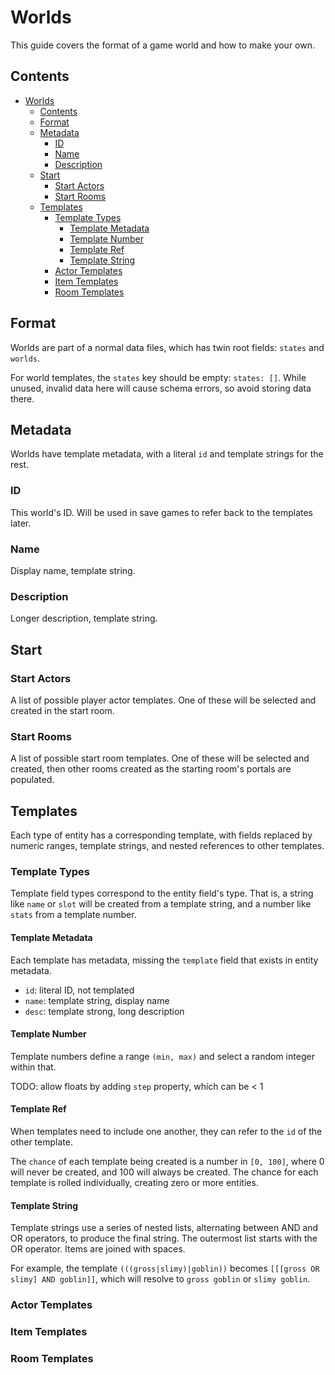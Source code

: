 # Worlds

This guide covers the format of a game world and how to make your own.

## Contents

- [Worlds](#worlds)
  - [Contents](#contents)
  - [Format](#format)
  - [Metadata](#metadata)
    - [ID](#id)
    - [Name](#name)
    - [Description](#description)
  - [Start](#start)
    - [Start Actors](#start-actors)
    - [Start Rooms](#start-rooms)
  - [Templates](#templates)
    - [Template Types](#template-types)
      - [Template Metadata](#template-metadata)
      - [Template Number](#template-number)
      - [Template Ref](#template-ref)
      - [Template String](#template-string)
    - [Actor Templates](#actor-templates)
    - [Item Templates](#item-templates)
    - [Room Templates](#room-templates)

## Format

Worlds are part of a normal data files, which has twin root fields: `states` and `worlds`.

For world templates, the `states` key should be empty: `states: []`. While unused, invalid data here will
cause schema errors, so avoid storing data there.

## Metadata

Worlds have template metadata, with a literal `id` and template strings for the rest.

### ID

This world's ID. Will be used in save games to refer back to the templates later.

### Name

Display name, template string.

### Description

Longer description, template string.

## Start

### Start Actors

A list of possible player actor templates. One of these will be selected and created in the start room.

### Start Rooms

A list of possible start room templates. One of these will be selected and created, then other rooms created as the
starting room's portals are populated.

## Templates

Each type of entity has a corresponding template, with fields replaced by numeric ranges, template strings,
and nested references to other templates.

### Template Types

Template field types correspond to the entity field's type. That is, a string like `name` or `slot` will be
created from a template string, and a number like `stats` from a template number.

#### Template Metadata

Each template has metadata, missing the `template` field that exists in entity metadata.

- `id`: literal ID, not templated
- `name`: template string, display name
- `desc`: template strong, long description

#### Template Number

Template numbers define a range `(min, max)` and select a random integer within that.

TODO: allow floats by adding `step` property, which can be < 1

#### Template Ref

When templates need to include one another, they can refer to the `id` of the other template.

The `chance` of each template being created is a number in `[0, 100]`, where 0 will never be created, and 100 will
always be created. The chance for each template is rolled individually, creating zero or more entities.

#### Template String

Template strings use a series of nested lists, alternating between AND and OR operators, to produce the final
string. The outermost list starts with the OR operator. Items are joined with spaces.

For example, the template `(((gross|slimy)|goblin))` becomes `[[[gross OR slimy] AND goblin]]`, which will resolve
to `gross goblin` or `slimy goblin`.

### Actor Templates

### Item Templates

### Room Templates
